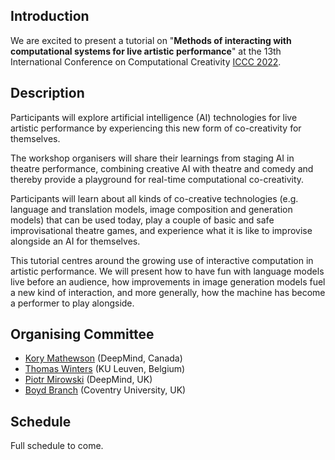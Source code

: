 ## Introduction

We are excited to present a tutorial on "**Methods of interacting with computational systems for live artistic performance**" at the 13th International Conference on Computational Creativity [ICCC 2022](https://computationalcreativity.net/iccc22/). 

## Description

Participants will explore artificial intelligence (AI) technologies for live artistic performance by experiencing this new form of co-creativity for themselves. 

The workshop organisers will share their learnings from staging AI in theatre performance, combining creative AI with theatre and comedy and thereby provide a playground for real-time computational co-creativity.

Participants will learn about all kinds of co-creative technologies (e.g. language and translation models, image composition and generation models) that can be used today, play a couple of basic and safe improvisational theatre games, and experience what it is like to improvise alongside an AI for themselves.

This tutorial centres around the growing use of interactive computation in artistic performance. We will present how to have fun with language models live before an audience, how improvements in image generation models fuel a new kind of interaction, and more generally, how the machine has become a performer to play alongside.

## Organising Committee
* [Kory Mathewson](https://korymathewson.com/) (DeepMind, Canada)
* [Thomas Winters](https://thomaswinters.be/) (KU Leuven, Belgium)
* [Piotr Mirowski](https://piotrmirowski.com/) (DeepMind, UK)
* [Boyd Branch](https://www.boydbranch.com/) (Coventry University, UK)

## Schedule

Full schedule to come.
